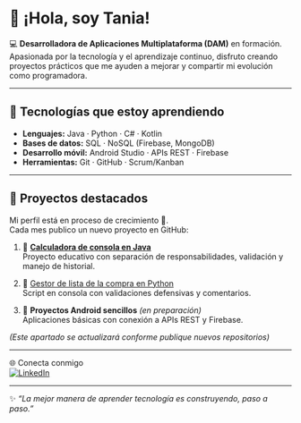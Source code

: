 # 👋 ¡Hola, soy Tania!  

💻 **Desarrolladora de Aplicaciones Multiplataforma (DAM)** en formación.  
Apasionada por la tecnología y el aprendizaje continuo, disfruto creando proyectos prácticos que me ayuden a mejorar y compartir mi evolución como programadora.  

---

## 🚀 Tecnologías que estoy aprendiendo
- **Lenguajes:** Java · Python · C# · Kotlin  
- **Bases de datos:** SQL · NoSQL (Firebase, MongoDB)  
- **Desarrollo móvil:** Android Studio · APIs REST · Firebase  
- **Herramientas:** Git · GitHub · Scrum/Kanban  

---

## 📌 Proyectos destacados
Mi perfil está en proceso de crecimiento 🚀.  
Cada mes publico un nuevo proyecto en GitHub:  

1. 🧮 [**Calculadora de consola en Java**](https://github.com/tania-commits/calculadora-consola-java)  
   Proyecto educativo con separación de responsabilidades, validación y manejo de historial.  

2. 🛒 [Gestor de lista de la compra en Python](https://github.com/tania-commits/lista-de-compra)  
  Script en consola con validaciones defensivas y comentarios.  

3. 📱 **Proyectos Android sencillos** *(en preparación)*  
   Aplicaciones básicas con conexión a APIs REST y Firebase.  

*(Este apartado se actualizará conforme publique nuevos repositorios)*  

---

🌐 Conecta conmigo  
[![LinkedIn](https://img.shields.io/badge/LinkedIn-Tania%20Paz-blue?logo=linkedin)](https://www.linkedin.com/in/tania-paz-novelle)

---

✨ *“La mejor manera de aprender tecnología es construyendo, paso a paso.”*  
